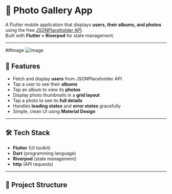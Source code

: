 # 📸 Photo Gallery App

A Flutter mobile application that displays **users, their albums, and photos** using the free [JSONPlaceholder API](https://jsonplaceholder.typicode.com/).  
Built with **Flutter + Riverpod** for state management.

---
##Image
![Image](https://github.com/user-attachments/assets/cc822843-f082-4254-8d51-e83778e79619)

## 🚀 Features

- Fetch and display **users** from JSONPlaceholder API  
- Tap a user to see their **albums**  
- Tap an album to view its **photos**  
- Display photo thumbnails in a **grid layout**  
- Tap a photo to see its **full details**  
- Handles **loading states** and **error states** gracefully  
- Simple, clean UI using **Material Design**

---

## 🛠️ Tech Stack

- **Flutter** (UI toolkit)
- **Dart** (programming language)
- **Riverpod** (state management)
- **http** (API requests)

---

## 📂 Project Structure

